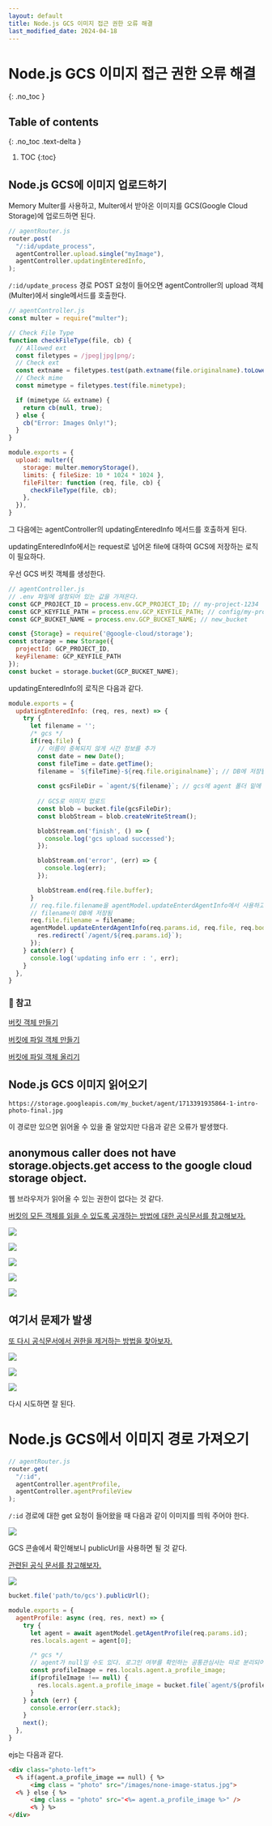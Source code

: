 ```yaml
---
layout: default
title: Node.js GCS 이미지 접근 권한 오류 해결
last_modified_date: 2024-04-18
---
```


# Node.js GCS 이미지 접근 권한 오류 해결
{: .no_toc }

## Table of contents
{: .no_toc .text-delta }

1. TOC
{:toc}

## Node.js GCS에 이미지 업로드하기

Memory Multer를 사용하고, Multer에서 받아온 이미지를 GCS(Google Cloud Storage)에 업로드하면 된다.

```js
// agentRouter.js
router.post(
  "/:id/update_process",
  agentController.upload.single("myImage"),
  agentController.updatingEnteredInfo,
);
```

`/:id/update_process` 경로 POST 요청이 들어오면 agentController의 upload 객체(Multer)에서 single메서드를 호출한다.

```js
// agentController.js
const multer = require("multer");

// Check File Type
function checkFileType(file, cb) {
  // Allowed ext
  const filetypes = /jpeg|jpg|png/;
  // Check ext
  const extname = filetypes.test(path.extname(file.originalname).toLowerCase());
  // Check mime
  const mimetype = filetypes.test(file.mimetype);

  if (mimetype && extname) {
    return cb(null, true);
  } else {
    cb("Error: Images Only!");
  }
}

module.exports = {
  upload: multer({
    storage: multer.memoryStorage(),
    limits: { fileSize: 10 * 1024 * 1024 },
    fileFilter: function (req, file, cb) {
      checkFileType(file, cb);
    },
  }),
}
```

그 다음에는 agentController의 updatingEnteredInfo 메서드를 호출하게 된다.

updatingEnteredInfo에서는 request로 넘어온 file에 대하여 GCS에 저장하는 로직이 필요하다.

우선 GCS 버킷 객체를 생성한다.

```js
// agentController.js
// .env 파일에 설정되어 있는 값을 가져온다.
const GCP_PROJECT_ID = process.env.GCP_PROJECT_ID; // my-project-1234
const GCP_KEYFILE_PATH = process.env.GCP_KEYFILE_PATH; // config/my-project-1234-abcd.json
const GCP_BUCKET_NAME = process.env.GCP_BUCKET_NAME; // new_bucket

const {Storage} = require('@google-cloud/storage');
const storage = new Storage({
  projectId: GCP_PROJECT_ID,
  keyFilename: GCP_KEYFILE_PATH
});
const bucket = storage.bucket(GCP_BUCKET_NAME);
```

updatingEnteredInfo의 로직은 다음과 같다.

```js
module.exports = {
  updatingEnteredInfo: (req, res, next) => {
    try {
      let filename = '';
      /* gcs */
      if(req.file) {
        // 이름이 중복되지 않게 시간 정보를 추가
        const date = new Date();
        const fileTime = date.getTime();
        filename = `${fileTime}-${req.file.originalname}`; // DB에 저장될 파일 이름
        
        const gcsFileDir = `agent/${filename}`; // gcs에 agent 폴더 밑에 파일이 저장
        
        // GCS로 이미지 업로드
        const blob = bucket.file(gcsFileDir);
        const blobStream = blob.createWriteStream();

        blobStream.on('finish', () => {
          console.log('gcs upload successed');
        });

        blobStream.on('error', (err) => {
          console.log(err);
        });

        blobStream.end(req.file.buffer);
      }
      // req.file.filename을 agentModel.updateEnterdAgentInfo에서 사용하고 있음
      // filename이 DB에 저장됨
      req.file.filename = filename;
      agentModel.updateEnterdAgentInfo(req.params.id, req.file, req.body, () => {
        res.redirect(`/agent/${req.params.id}`);
      });
    } catch(err) {
      console.log('updating info err : ', err);
    }
  },
}
```

### 📕 참고

[버킷 객체 만들기](https://googleapis.dev/nodejs/storage/latest/Bucket.html)

[버킷에 파일 객체 만들기](https://googleapis.dev/nodejs/storage/latest/Bucket.html#file)

[버킷에 파일 객체 올리기](https://googleapis.dev/nodejs/storage/latest/File.html#createWriteStream)

## Node.js GCS 이미지 읽어오기

```
https://storage.googleapis.com/my_bucket/agent/1713391935864-1-intro-photo-final.jpg
```

이 경로만 있으면 읽어올 수 있을 줄 알았지만 다음과 같은 오류가 발생했다.

## anonymous caller does not have storage.objects.get access to the google cloud storage object.

웹 브라우저가 읽어올 수 있는 권한이 없다는 것 같다.

[버킷의 모든 객체를 읽을 수 있도록 공개하는 방법에 대한 공식문서를 참고해보자.](https://cloud.google.com/storage/docs/access-control/making-data-public?hl=ko#buckets)

![](/attachment/2024/04/18/01allUsers.png)

![](/attachment/2024/04/18/02allUsers.png)

![](/attachment/2024/04/18/03allUsers.png)

![](/attachment/2024/04/18/04allUsers.png)

![](/attachment/2024/04/18/05allUsers.png)

## 여기서 문제가 발생

[또 다시 공식문서에서 권한을 제거하는 방법을 찾아보자.](https://cloud.google.com/storage/docs/troubleshooting?_gl=1*as6lcz*_ga*MTE5NzYxNDAyMC4xNzEwMTEzNDY0*_ga_WH2QY8WWF5*MTcxMzM4ODg5NC4zOC4xLjE3MTMzOTI0MzYuMC4wLjA.&_ga=2.59347821.-1197614020.1710113464&hl=ko#public-access-prevention)

![](/attachment/2024/04/18/06allUsers.png)

![](/attachment/2024/04/18/07allUsers.png)

![](/attachment/2024/04/18/08allUsers.png)

다시 시도하면 잘 된다.

# Node.js GCS에서 이미지 경로 가져오기

```js
// agentRouter.js
router.get(
  "/:id",
  agentController.agentProfile,
  agentController.agentProfileView
);
```

`/:id` 경로에 대한 get 요청이 들어왔을 때 다음과 같이 이미지를 띄워 주어야 한다.

![](/attachment/2024/04/18/01readgcs.png)

GCS 콘솔에서 확인해보니 publicUrl을 사용하면 될 것 같다.

[관련된 공식 문서를 참고해보자.](https://googleapis.dev/nodejs/storage/latest/File.html#publicUrl)

![](/attachment/2024/04/18/02readgcs.png)

```js
bucket.file('path/to/gcs').publicUrl();
```

```js
module.exports = {
  agentProfile: async (req, res, next) => {
    try {
      let agent = await agentModel.getAgentProfile(req.params.id);
      res.locals.agent = agent[0];

      /* gcs */
      // agent가 null일 수도 있다. 로그인 여부를 확인하는 공통관심사는 따로 분리되어 있다.
      const profileImage = res.locals.agent.a_profile_image;
      if(profileImage !== null) {
        res.locals.agent.a_profile_image = bucket.file(`agent/${profileImage}`).publicUrl(); // html에서는 locals에서 agent를 꺼내어 a_profile_image 경로를 form에 집어넣게 된다.
      }
    } catch (err) {
      console.error(err.stack);
    }
    next();
  },
}
```

ejs는 다음과 같다.

```html
<div class="photo-left">
  <% if(agent.a_profile_image == null) { %>
      <img class = "photo" src="/images/none-image-status.jpg">
  <% } else { %>
      <img class = "photo" src="<%= agent.a_profile_image %>" />
      <% } %>
</div>
```